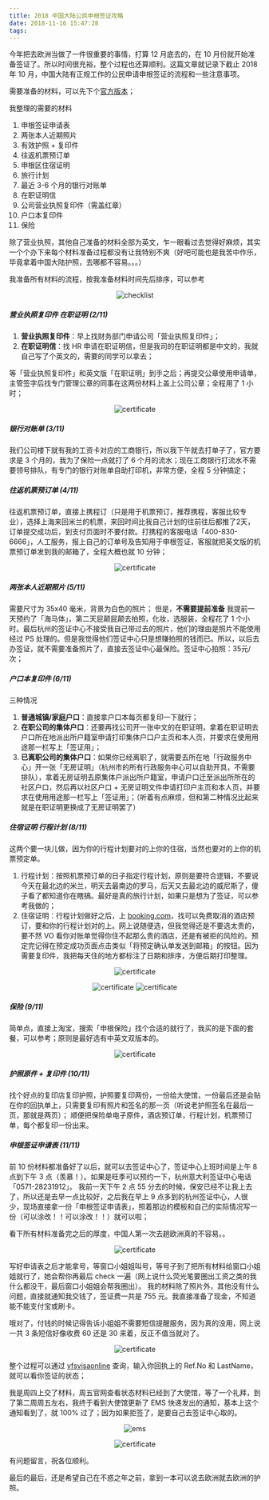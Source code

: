 ```yaml
---
title: 2018 中国大陆公民申根签证攻略
date: 2018-11-16 15:47:28
tags: 
---
```


今年把去欧洲当做了一件很重要的事情，打算 12 月底去的，在 10 月份就开始准备签证了。所以时间很充裕，整个过程也还算顺利。这篇文章就记录下截止 2018 年 10 月，中国大陆有正规工作的公民申请申根签证的流程和一些注意事项。

需要准备的材料，可以先下个[官方版本](http://www.vfsglobal.cn/italy/china/Shanghai/chinese/pdf/Checklist-for-Tourism.pdf)；

我整理的需要的材料
1. 申根签证申请表
2. 两张本人近期照片
3. 有效护照 + 复印件
4. 往返机票预订单
5. 申根区住宿证明
6. 旅行计划
7. 最近 3-6 个月的银行对账单
8. 在职证明信
9. 公司营业执照复印件（需盖红章）
10. 户口本复印件
11. 保险

<!--more-->

除了营业执照，其他自己准备的材料全部为英文，乍一眼看过去觉得好麻烦，其实一个个办下来每个材料准备过程都没有让我特别不爽（好吧可能也是我苦中作乐，毕竟拿着中国大陆护照，去哪都不容易。。。）

我准备所有材料的流程，按我准备材料时间先后排序，可以参考

<div align=center>

![checklist](https://timeline229-image.oss-cn-hangzhou.aliyuncs.com/schengen-checklist/checklist.png)

</div>

##### 营业执照复印件 在职证明 (2/11)
1. **营业执照复印件**：早上找财务部门申请公司「营业执照复印件」；
2. **在职证明信**：找 HR 申请在职证明信，但是我司的在职证明都是中文的，我就自己写了个英文的，需要的同学可以拿去；

等「营业执照复印件」和英文版「在职证明」到手之后；再提交公章使用申请单，主管签字后找专门管理公章的同事在这两份材料上盖上公司公章；全程用了 1 小时；

<div align=center>

![certificate](https://timeline229-image.oss-cn-hangzhou.aliyuncs.com/schengen-checklist/certificate.png)

</div>

##### 银行对账单 (3/11)
我们公司楼下就有我的工资卡对应的工商银行，所以我下午就去打单子了，官方要求是 3 个月的，我为了保险一点就打了 6 个月的流水；现在工商银行打流水不需要领号排队，有专门的银行对账单自助打印机，非常方便，全程 5 分钟搞定；

##### 往返机票预订单 (4/11)
往返机票预订单，直接上携程订（只是用于机票预订，推荐携程，客服比较专业），选择上海来回米兰的机票，来回时间比我自己计划的往前往后都推了2天，订单提交成功后，到支付页面时不要付款。打携程的客服电话「400-830-6666」，人工服务，报上自己的订单号及告知用于申根签证，客服就把英文版的机票预订单发到我的邮箱了，全程大概也就 10 分钟；

<div align=center>

![certificate](https://timeline229-image.oss-cn-hangzhou.aliyuncs.com/schengen-checklist/flight-reservation.png)

</div>

##### 两张本人近期照片 (5/11)
需要尺寸为 35x40 毫米，背景为白色的照片；
但是，**不需要提前准备** 
我提前一天预约了「海马体」，第二天屁颠屁颠去拍照，化妆，选服装，全程花了 1 个小时。最后杭州的签证中心不接受我自己带过去的照片，他们的理由是照片不能使用经过 PS 处理的。但是我觉得他们签证中心只是想赚拍照的钱而已。所以，以后去办签证，就不需要准备照片了，直接去签证中心最保险。签证中心拍照：35元/次；

##### 户口本复印件 (6/11)
三种情况
1. **普通城镇/家庭户口**：直接拿户口本每页都复印一下就行；
2. **在职公司的集体户口**：还要再找公司开一张中文的在职证明，拿着在职证明去户口所在地派出所户籍室申请打印集体户口户主页和本人页，并要求在使用用途那一栏写上「签证用」；
3. **已离职公司的集体户口**：如果你已经离职了，就需要去所在地「行政服务中心」开一张「无房证明」（杭州市的所有行政服务中心可以自助开具，不需要排队），拿着无房证明去原集体户派出所户籍室，申请户口迁至派出所所在的社区户口，然后再以社区户口 + 无房证明文件申请打印户主页和本人页，并要求在使用用途那一栏写上「签证用」；（听着有点麻烦，但和第二种情况比起来就是在职证明更换成了无房证明罢了）

##### 住宿证明 行程计划 (8/11)
这两个要一块儿做，因为你的行程计划要对的上你的住宿，当然也要对的上你的机票预定单。
1. 行程计划：按照机票预订单的日子指定行程计划，原则是要符合逻辑，不要说今天在最北边的米兰，明天去最南边的罗马，后天又去最北边的威尼斯了，傻子看了都知道你在瞎搞。最好是真的旅行计划，如果只是想为了签证，可以参考我做的；
2. 住宿证明：行程计划做好之后，上 [booking.com](https://www.booking.com/index.zh-cn.html)，找可以免费取消的酒店预订，要和你的行程计划对的上。网上说随便选，但我觉得还是不要选太贵的，要不然 VO 看你对账单觉得你住不起那么贵的酒店，还是有被拒的风险的。预定完记得在预定成功页面点击类似「将预定确认单发送到邮箱」的按钮。因为需要复印件，我把每天住的地方都标注了日期和排序，方便后期打印整理。

<div align=center>

![certificate](https://timeline229-image.oss-cn-hangzhou.aliyuncs.com/schengen-checklist/ltinerary.png)

</div>

<div align=center>

![certificate](https://timeline229-image.oss-cn-hangzhou.aliyuncs.com/schengen-checklist/booking-confirmation1.png)
![certificate](https://timeline229-image.oss-cn-hangzhou.aliyuncs.com/schengen-checklist/booking-confirmation2.png)

</div>

##### 保险 (9/11)
简单点，直接上淘宝，搜索「申根保险」找个合适的就行了，我买的是下面的套餐，可以参考；原则是最好选有中英文双版本的。

<div align=center>

![certificate](https://timeline229-image.oss-cn-hangzhou.aliyuncs.com/schengen-checklist/Insurance.png)

</div>

##### 护照原件 + 复印件 (10/11)
找个好点的复印店复印护照，护照要复印两份，一份给大使馆，一份最后还是会贴在你的回执单上，只需要复印有照片和签名的那一页（听说老护照签名在最后一页，那就是两页）；
顺便把保险单电子原件，酒店预订单，行程计划，机票预订单，每个都复印一份出来。

##### 申根签证申请表 (11/11)
前 10 份材料都准备好了以后，就可以去签证中心了，签证中心上班时间是上午 8 点到下午 3 点（羡慕！）。如果是旺季可以预约一下，杭州意大利签证中心电话「0571-28231912」。
我前一天下午 2 点 55 分去的时候，保安已经不让我上去了，所以还是去早一点比较好，之后我在早上 9 点多到的杭州签证中心，人很少，现场直接拿一份「申根签证申请表」，照着那边的模板和自己的实际情况写一份（可以涂改！！可以涂改！！）就可以啦；

看下所有材料准备完之后的厚度，中国人第一次去趟欧洲真的不容易。。

<div align=center>

![certificate](https://timeline229-image.oss-cn-hangzhou.aliyuncs.com/schengen-checklist/materials.jpeg)

</div>

写好申请表之后才能拿号，等窗口小姐姐叫号，等号子到了把所有材料给窗口小姐姐就行了，她会帮你再最后 check 一遍（网上说什么荧光笔要圈出工资之类的我什么都没干，最后窗口小姐姐会帮我圈出）。
我的材料除了照片外，其他没有什么问题，直接就通知我交钱了，签证费一共是 755 元。我直接准备了现金，不知道能不能支付宝或刷卡。

哦对了，付钱的时候记得告诉小姐姐不需要短信提醒服务，因为真的没用，网上说一共 3 条短信好像收费 60 还是 30 来着，反正不值当就对了。

<div align=center>

![certificate](https://timeline229-image.oss-cn-hangzhou.aliyuncs.com/schengen-checklist/fee.jpeg)

</div>

整个过程可以通过 [vfsvisaonline](https://www.vfsvisaonline.com/global-passporttracking/track/index?q=shSA0YnE4pLF9Xzwon/x/IzcvBCb/70NmWcryI2n01dFCVgtsDjpmd3jfNFPt90CTrBxqrhWReplZC8o/IMm7w==) 查询，输入你回执上的 Ref.No 和 LastName，就可以看你签证的状态；

我是周四上交了材料，周五官网查看状态材料已经到了大使馆，等了一个礼拜，到了第二周周五左右，我终于看到大使馆更新了 EMS 快递发出的通知，基本上这个通知看到了，就 100% 过了；因为如果拒签了，是要自己去签证中心取的。

<div align=center>

![ems](https://timeline229-image.oss-cn-hangzhou.aliyuncs.com/schengen-checklist/ems.jpeg)


![certificate](https://timeline229-image.oss-cn-hangzhou.aliyuncs.com/schengen-checklist/visa.jpeg)

</div>

有问题留言，祝各位顺利。

最后的最后，还是希望自己在不惑之年之前，拿到一本可以说去欧洲就去欧洲的护照。